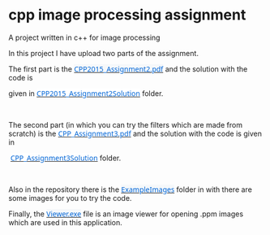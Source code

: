 # cpp image processing assignment
 A project written in c++ for image processing
 
 <body lang=EL link=blue vlink="#954F72">

<div class=WordSection1>

<p class=MsoNormal><span lang=EN-US>In this project I have upload two parts of
the assignment.</span></p>

<p class=MsoNormal><span lang=EN-US>The first part is the </span><a
href="https://github.com/hoolser/cpp-image-processing-assignment/blob/master/CPP2015_Assignment2.pdf"
title="CPP2015_Assignment2.pdf"><span lang=EN-US style='font-size:10.5pt;
line-height:107%;font-family:"Segoe UI",sans-serif;color:#0366D6;background:
#F6F8FA;text-decoration:none'>CPP2015_Assignment2.pdf</span></a><span
lang=EN-US> and the solution with the code is </span></p>

<p class=MsoNormal><span lang=EN-US>given in </span><a
href="https://github.com/hoolser/cpp-image-processing-assignment/tree/master/CPP2015_Assignment2Solution"
title="CPP2015_Assignment2Solution"><span lang=EN-US style='font-size:10.5pt;
line-height:107%;font-family:"Segoe UI",sans-serif;color:#0366D6;background:
white;text-decoration:none'>CPP2015_Assignment2Solution</span></a> <span
lang=EN-US>folder. </span></p>

<p class=MsoNormal><span lang=EN-US>&nbsp;</span></p>

<p class=MsoNormal><span lang=EN-US>The second part (in which you can try the
filters which are made from scratch) is the </span><a
href="https://github.com/hoolser/cpp-image-processing-assignment/blob/master/CPP_Assignment3.pdf"
title="CPP_Assignment3.pdf"><span lang=EN-US style='font-size:10.5pt;
line-height:107%;font-family:"Segoe UI",sans-serif;color:#0366D6;background:
white;text-decoration:none'>CPP_Assignment3.pdf</span></a> <span lang=EN-US>and
the solution with the code is given in</span></p>

<p class=MsoNormal><span lang=EN-US> </span><a
href="https://github.com/hoolser/cpp-image-processing-assignment/tree/master/CPP_Assignment3Solution"
title="CPP_Assignment3Solution"><span lang=EN-US style='font-size:10.5pt;
line-height:107%;font-family:"Segoe UI",sans-serif;color:#0366D6;background:
white;text-decoration:none'>CPP_Assignment3Solution</span></a> <span
lang=EN-US>folder.</span></p>

<p class=MsoNormal><span lang=EN-US>&nbsp;</span></p>

<p class=MsoNormal><span lang=EN-US>Also in the repository there is the </span><a
href="https://github.com/hoolser/cpp-image-processing-assignment/tree/master/ExampleImages"
title=ExampleImages><span lang=EN-US style='font-size:10.5pt;line-height:107%;
font-family:"Segoe UI",sans-serif;color:#0366D6;background:#F6F8FA;text-decoration:
none'>ExampleImages</span></a><span lang=EN-US> folder in with there are some
images for you to try the code.</span></p>

<p class=MsoNormal><span lang=EN-US>Finally, the </span><a
href="https://github.com/hoolser/cpp-image-processing-assignment/blob/master/Viewer.exe"
title=Viewer.exe><span lang=EN-US style='font-size:10.5pt;line-height:107%;
font-family:"Segoe UI",sans-serif;color:#0366D6;background:#F6F8FA'>Viewer.exe</span></a><span
lang=EN-US> file is an image viewer for opening .ppm images which are used in
this application.</span></p>

<p class=MsoNormal><span lang=EN-US>&nbsp;</span></p>

</div>

</body>

